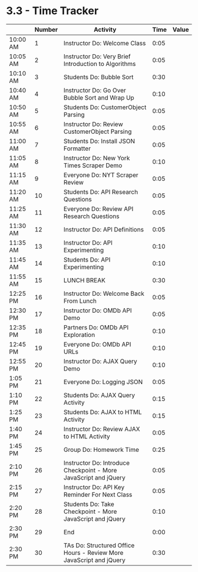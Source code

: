 # 3.3 - Time Tracker

|          | Number | Activity                                                            | Time | Value |
| -------- | ------ | ------------------------------------------------------------------- | ---- | ----- |
| 10:00 AM | 1      | Instructor Do: Welcome Class                                        | 0:05 |       |
| 10:05 AM | 2      | Instructor Do: Very Brief Introduction to Algorithms                | 0:05 |       |
| 10:10 AM | 3      | Students Do: Bubble Sort                                            | 0:30 |       |
| 10:40 AM | 4      | Instructor Do: Go Over Bubble Sort and Wrap Up                      | 0:10 |       |
| 10:50 AM | 5      | Students Do: CustomerObject Parsing                                 | 0:05 |       |
| 10:55 AM | 6      | Instructor Do: Review CustomerObject Parsing                        | 0:05 |       |
| 11:00 AM | 7      | Students Do: Install JSON Formatter                                 | 0:05 |       |
| 11:05 AM | 8      | Instructor Do: New York Times Scraper Demo                          | 0:10 |       |
| 11:15 AM | 9      | Everyone Do: NYT Scraper Review                                     | 0:05 |       |
| 11:20 AM | 10     | Students Do: API Research Questions                                 | 0:05 |       |
| 11:25 AM | 11     | Everyone Do: Review API Research Questions                          | 0:05 |       |
| 11:30 AM | 12     | Instructor Do: API Definitions                                      | 0:05 |       |
| 11:35 AM | 13     | Instructor Do: API Experimenting                                    | 0:10 |       |
| 11:45 AM | 14     | Students Do: API Experimenting                                      | 0:10 |       |
| 11:55 AM | 15     | LUNCH BREAK                                                         | 0:30 |       |
| 12:25 PM | 16     | Instructor Do: Welcome Back From Lunch                              | 0:05 |       |
| 12:30 PM | 17     | Instructor Do: OMDb API Demo                                        | 0:05 |       |
| 12:35 PM | 18     | Partners Do: OMDb API Exploration                                   | 0:10 |       |
| 12:45 PM | 19     | Everyone Do: OMDb API URLs                                          | 0:10 |       |
| 12:55 PM | 20     | Instructor Do: AJAX Query Demo                                      | 0:10 |       |
| 1:05 PM  | 21     | Everyone Do: Logging JSON                                           | 0:05 |       |
| 1:10 PM  | 22     | Students Do: AJAX Query Activity                                    | 0:15 |       |
| 1:25 PM  | 23     | Students Do: AJAX to HTML Activity                                  | 0:15 |       |
| 1:40 PM  | 24     | Instructor Do: Review AJAX to HTML Activity                         | 0:05 |       |
| 1:45 PM  | 25     | Group Do: Homework Time                                             | 0:25 |       |
| 2:10 PM  | 26     | Instructor Do: Introduce Checkpoint - More JavaScript and jQuery    | 0:05 |       |
| 2:15 PM  | 27     | Instructor Do: API Key Reminder For Next Class                      | 0:05 |       |
| 2:20 PM  | 28     | Students Do: Take Checkpoint - More JavaScript and jQuery           | 0:10 |       |
| 2:30 PM  | 29     | End                                                                 | 0:00 |       |
| 2:30 PM  | 30     | TAs Do: Structured Office Hours - Review More JavaScript and jQuery | 0:30 |       |
